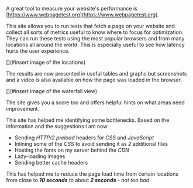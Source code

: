 A great tool to measure your website's performance is
[https://www.webpagetest.org](https://www.webpagetest.org).

This site allows you to run tests that fetch a page on your website and
collect all sorts of metrics useful to know where to focus for optimization.
They can run these tests using the most popular browsers and from many
locations all around the world.
This is especially useful to see how latency hurts the user experience.

[](#insert image of the locations)

The results are now presented in useful tables and graphs but screenshots
and a video is also available on how the page was loaded in the browser.

[](#insert image of the waterfall view)

The site gives you a score too and offers helpful hints on what areas
need improvement.

This site has helped me identifying some bottlenecks.
Based on the information and the suggestions I am now:
- Sending *HTTP/2 preload* headers for *CSS* and *JavaScript*
- Inlining some of the *CSS* to avoid sending it as *2* additional files
- Hosting the fonts on my server behind the *CDN*
- Lazy-loading images
- Sending better cache headers

This has helped me to reduce the page load time from certain locations
from close to __*10 seconds*__ to about __*2 seconds*__ - *not too bad*.

